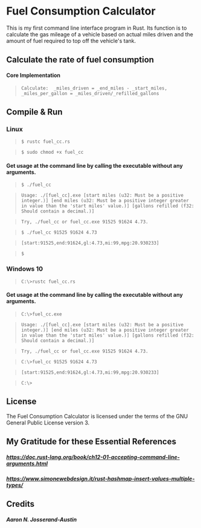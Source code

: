 # Fuel Consumption Calculator

This is my first command line interface program in Rust. Its function is to calculate the gas mileage of a vehicle based on actual miles driven and the amount of fuel required to top off the vehicle's tank.
 
## Calculate the rate of fuel consumption

#### Core Implementation

> `Calculate:  _miles_driven = _end_miles - _start_miles, _miles_per_gallon = _miles_driven/_refilled_gallons`

## Compile & Run
### Linux
> `$ rustc fuel_cc.rs`

> `$ sudo chmod +x fuel_cc`

#### Get usage at the command line by calling the executable without any arguments.
> `$ ./fuel_cc`

> `Usage: ./[fuel_cc].exe [start miles (u32: Must be a positive integer.)] [end miles (u32: Must be a positive integer greater in value than the 'start miles' value.)] [gallons refilled (f32: Should contain a decimal.)]`

> `Try, ./fuel_cc or fuel_cc.exe 91525 91624 4.73.`

> `$ ./fuel_cc 91525 91624 4.73`

> `[start:91525,end:91624,gl:4.73,mi:99,mpg:20.930233]`

> `$  `
 
 
### Windows 10

> `C:\>rustc fuel_cc.rs`

#### Get usage at the command line by calling the executable without any arguments.
> `C:\>fuel_cc.exe`

> `Usage: ./[fuel_cc].exe [start miles (u32: Must be a positive integer.)] [end miles (u32: Must be a positive integer greater in value than the 'start miles' value.)] [gallons refilled (f32: Should contain a decimal.)]`

> `Try, ./fuel_cc or fuel_cc.exe 91525 91624 4.73.`

> `C:\>fuel_cc 91525 91624 4.73`

> `[start:91525,end:91624,gl:4.73,mi:99,mpg:20.930233]`

> `C:\>  `
 
 
## License
The Fuel Consumption Calculator is licensed under the terms of the GNU General Public License version 3.
 

## My Gratitude for these Essential References 
##### https://doc.rust-lang.org/book/ch12-01-accepting-command-line-arguments.html
##### https://www.simonewebdesign.it/rust-hashmap-insert-values-multiple-types/
 
 
## Credits
##### Aaron N. Josserand-Austin
  
